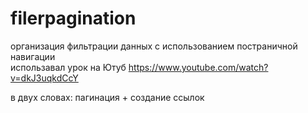# filerpagination
организация фильтрации данных с использованием постраничной навигации  
использавал урок на Ютуб https://www.youtube.com/watch?v=dkJ3uqkdCcY  
  
  в двух словах: пагинация + создание ссылок
